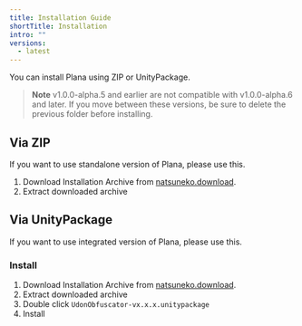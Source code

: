 ```yaml
---
title: Installation Guide
shortTitle: Installation
intro: ""
versions:
  - latest
---
```


You can install Plana using ZIP or UnityPackage.

> **Note**
> v1.0.0-alpha.5 and earlier are not compatible with v1.0.0-alpha.6 and later.
> If you move between these versions, be sure to delete the previous folder before installing.

## Via ZIP

If you want to use standalone version of Plana, please use this.

1. Download Installation Archive from [natsuneko.download](https://natsuneko.download/Plana-v1.0.0-alpha.7.unitypackage).
2. Extract downloaded archive

## Via UnityPackage

If you want to use integrated version of Plana, please use this.

### Install

1. Download Installation Archive from [natsuneko.download](https://natsuneko.download/Plana-v1.0.0-alpha.7.unitypackage).
2. Extract downloaded archive
3. Double click `UdonObfuscator-vx.x.x.unitypackage`
4. Install
